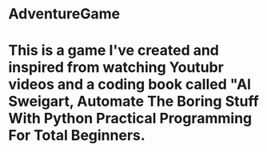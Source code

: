 # AdventureGame
#
# This is a game I've created and inspired from watching Youtubr videos and a coding book called "Al Sweigart, Automate The Boring Stuff With Python Practical Programming For Total Beginners. 
#
#
#
#
